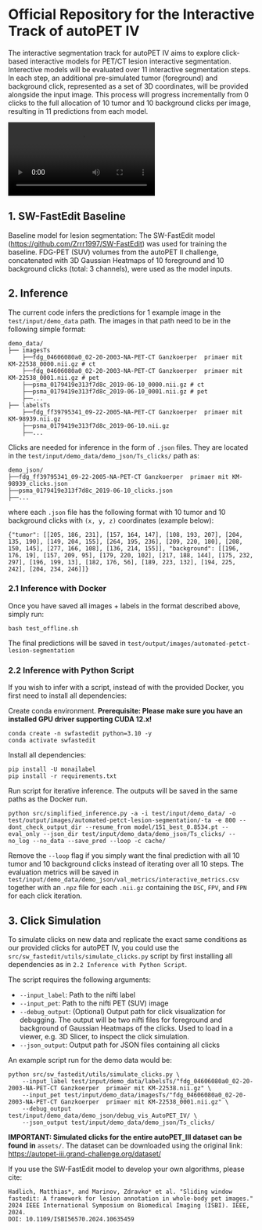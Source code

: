 # Official Repository for the Interactive Track of autoPET IV
The interactive segmentation track for autoPET IV aims to explore click-based interactive models for PET/CT lesion interactive segmentation. Interective models will be evaluated over 11 interactive segmentation steps. In each step, an additional pre-simulated tumor (foreground) and background click, represented as a set of 3D coordinates, will be provided alongside the input image. This process will progress incrementally from 0 clicks to the full allocation of 10 tumor and 10 background clicks per image, resulting in 11 predictions from each model.

<video controls>
  <source src="assets/example_clicks_heatmaps.webm" type="video/webm">
  Your browser does not support the video tag.
</video>



## 1. SW-FastEdit Baseline
Baseline model for lesion segmentation: The SW-FastEdit model (https://github.com/Zrrr1997/SW-FastEdit) 
was used for training the baseline. FDG-PET (SUV) volumes from the autoPET II challenge, concatenated with 3D Gaussian Heatmaps of 10 foreground and 10 background clicks (total: 3 channels), were used as the model inputs.  



## 2. Inference
The current code infers the predictions for 1 example image in the `test/input/demo_data` path. The images in that path need to be in the following simple format:
```
demo_data/
├── imagesTs
    ├──fdg_04606080a0_02-20-2003-NA-PET-CT Ganzkoerper  primaer mit KM-22538_0000.nii.gz # ct
    ├──fdg_04606080a0_02-20-2003-NA-PET-CT Ganzkoerper  primaer mit KM-22538_0001.nii.gz # pet
    ├──psma_0179419e313f7d8c_2019-06-10_0000.nii.gz # ct 
    ├──psma_0179419e313f7d8c_2019-06-10_0001.nii.gz # pet
    ├──...
├── labelsTs
    ├──fdg_ff39795341_09-22-2005-NA-PET-CT Ganzkoerper  primaer mit KM-98939.nii.gz 
    ├──psma_0179419e313f7d8c_2019-06-10.nii.gz 
    ├──...
```
Clicks are needed for inference in the form of `.json` files. They are located in the `test/input/demo_data/demo_json/Ts_clicks/` path as:
```
demo_json/
├──fdg_ff39795341_09-22-2005-NA-PET-CT Ganzkoerper  primaer mit KM-98939_clicks.json 
├──psma_0179419e313f7d8c_2019-06-10_clicks.json 
├──...
```
where each `.json` file has the following format with 10 tumor and 10 background clicks with `(x, y, z)` coordinates (example below):
```
{"tumor": [[205, 186, 231], [157, 164, 147], [108, 193, 207], [204, 135, 190], [149, 204, 155], [264, 195, 236], [209, 220, 180], [208, 150, 145], [277, 166, 108], [136, 214, 155]], "background": [[196, 176, 19], [157, 209, 95], [179, 220, 102], [217, 188, 144], [175, 232, 297], [196, 199, 13], [182, 176, 56], [189, 223, 132], [194, 225, 242], [204, 234, 246]]}
```

### 2.1 Inference with Docker 
Once you have saved all images + labels in the format described above, simply run:
```
bash test_offline.sh
```
The final predictions will be saved in `test/output/images/automated-petct-lesion-segmentation` 

### 2.2 Inference with Python Script
If you wish to infer with a script, instead of with the provided Docker, you first need to install all dependencies:

Create conda environment. **Prerequisite: Please make sure you have an installed GPU driver supporting CUDA 12.x!**

```
conda create -n swfastedit python=3.10 -y
conda activate swfastedit
```
Install all dependencies:
```
pip install -U monailabel
pip install -r requirements.txt
```

Run script for iterative inference. The outputs will be saved in the same paths as the Docker run.
```
python src/simplified_inference.py -a -i test/input/demo_data/ -o test/output/images/automated-petct-lesion-segmentation/-ta -e 800 --dont_check_output_dir --resume_from model/151_best_0.8534.pt --eval_only --json_dir test/input/demo_data/demo_json/Ts_clicks/ --no_log --no_data --save_pred --loop -c cache/
```
Remove the `--loop` flag if you simply want the final prediction with all 10 tumor and 10 background clicks instead of iterating over all 10 steps. The evaluation metrics will be saved in `test/input/demo_data/demo_json/val_metrics/interactive_metrics.csv` together with an `.npz` file for each `.nii.gz` containing the `DSC`, `FPV`, and `FPN` for each click iteration.

## 3. Click Simulation
To simulate clicks on new data and replicate the exact same conditions as our provided clicks for autoPET IV, you could use the `src/sw_fastedit/utils/simulate_clicks.py` script by first installing all dependencies as in `2.2 Inference with Python Script`. 

The script requires the following arguments:
- `--input_label`: Path to the nifti label
- `--input_pet`: Path to the nifti PET (SUV) image
- `--debug_output`: (Optional) Output path for click visualization for debugging. The output will be two nifti files for foreground and background of Gaussian Heatmaps of the clicks. Used to load in a viewer, e.g. 3D Slicer, to inspect the click simulation.
- `--json_output`: Output path for JSON files containing all clicks

An example script run for the demo data would be:
```
python src/sw_fastedit/utils/simulate_clicks.py \
    --input_label test/input/demo_data/labelsTs/"fdg_04606080a0_02-20-2003-NA-PET-CT Ganzkoerper  primaer mit KM-22538.nii.gz" \
    --input_pet test/input/demo_data/imagesTs/"fdg_04606080a0_02-20-2003-NA-PET-CT Ganzkoerper  primaer mit KM-22538_0001.nii.gz" \
    --debug_output test/input/demo_data/demo_json/debug_vis_AutoPET_IV/ \
    --json_output test/input/demo_data/demo_json/Ts_clicks/
```
**IMPORTANT: Simulated clicks for the entire autoPET_III dataset can be found in** `assets/`. The dataset can be downloaded using the original link: https://autopet-iii.grand-challenge.org/dataset/ 

If you use the SW-FastEdit model to develop your own algorithms, please cite:
```
Hadlich, Matthias*, and Marinov, Zdravko* et al. "Sliding window fastedit: A framework for lesion annotation in whole-body pet images." 2024 IEEE International Symposium on Biomedical Imaging (ISBI). IEEE, 2024.
DOI: 10.1109/ISBI56570.2024.10635459
```

